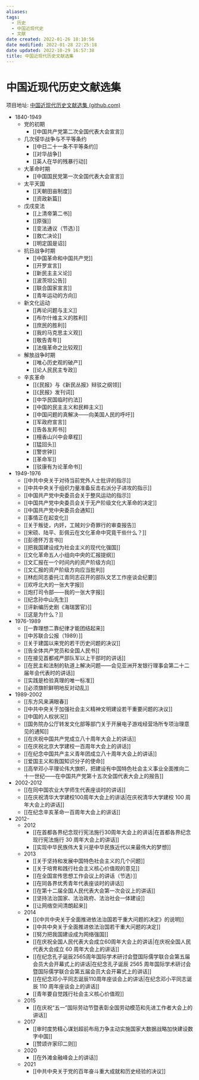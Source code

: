 ```yaml
---
aliases:
tags:
  - 历史
  - 中国近现代史
  - 文献
date created: 2022-01-26 18:10:56
date modified: 2022-01-28 22:25:18
date updated: 2022-10-29 16:57:38
title: 中国近现代历史文献选集
---
```


# 中国近现代历史文献选集

项目地址: [中国近现代历史文献选集 (github.com)](https://github.com/sdlyyxy/Chinese-Modern-Contemporary-History-Anthology)

- 1840-1949
  - 党的初期
	- [[中国共产党第二次全国代表大会宣言]]
  - 几次侵华战争与不平等条约
	- [[中日二十一条不平等条约]]
	- [[对华战争]]
	- [[英人在华的残暴行动]]
  - 大革命时期
	- [[中国国民党第一次全国代表大会宣言]]
  - 太平天国
	- [[天朝田亩制度]]
	- [[资政新篇]]
  - 戊戌变法
	- [[上清帝第二书]]
	- [[原强]]
	- [[变法通议（节选）]]
	- [[救亡决论]]
	- [[明定国是诏]]
  - 抗日战争时期
	- [[中国革命和中国共产党]]
	- [[开罗宣言]]
	- [[新民主主义论]]
	- [[波茨坦公告]]
	- [[联合国家宣言]]
	- [[青年运动的方向]]
  - 新文化运动
	- [[再论问题与主义]]
	- [[布尔什维主义的胜利]]
	- [[庶民的胜利]]
	- [[我的马克思主义观]]
	- [[敬告青年]]
	- [[法俄革命之比较观]]
  - 解放战争时期
	- [[唯心历史观的破产]]
	- [[论人民民主专政]]
  - 辛亥革命
	- [[《民报》与《新民丛报》辩驳之纲领]]
	- [[《民报》发刊词]]
	- [[中华民国临时约法]]
	- [[中国的民主主义和民粹主义]]
	- [[中国问题的真解决——向美国人民的呼吁]]
	- [[军政府宣言]]
	- [[告各友邦书]]
	- [[檀香山兴中会章程]]
	- [[猛回头]]
	- [[警世钟]]
	- [[革命军]]
	- [[驳康有为论革命书]]
- 1949-1976
  - [[中共中央关于对待当前党外人士批评的指示]]
  - [[中共中央关于组织力量准备反击右派分子进攻的指示]]
  - [[中国共产党中央委员会关于整风运动的指示]]
  - [[中国共产党中央委员会关于无产阶级文化大革命的决定]]
  - [[中国共产党中央委员会通知]]
  - [[事情正在起变化]]
  - [[关于叛徒，内奸，工贼刘少奇罪行的审查报告]]
  - [[宋硕、陆平、彭佩云在文化革命中究竟干些什么？]]
  - [[彭德怀万言书]]
  - [[把我国建设成为社会主义的现代化强国]]
  - [[文化革命五人小组向中央的汇报提纲]]
  - [[文汇报在一个时间内的资产阶级方向]]
  - [[文汇报的资产阶级方向应当批判]]
  - [[林彪同志委托江青同志召开的部队文艺工作座谈会纪要]]
  - [[欢呼北大的一张大字报]]
  - [[炮打司令部——我的一张大字报]]
  - [[纪念孙中山先生]]
  - [[评新编历史剧《海瑞罢官》]]
  - [[这是为什么？]]
- 1976-1989
  - [[一靠理想二靠纪律才能团结起来]]
  - [[中苏联合公报（1989）]]
  - [[关于建国以来党的若干历史问题的决议]]
  - [[告全体共产党员和全国人民书]]
  - [[在接见首都戒严部队军以上干部时的讲话]]
  - [[在民主和法制的轨道上解决问题——会见亚洲开发银行理事会第二十二届年会代表时的讲话]]
  - [[实践是检验真理的唯一标准]]
  - [[必须旗帜鲜明地反对动乱]]
- 1989-2002
  - [[东方风来满眼春]]
  - [[中共中央关于加强社会主义精神文明建设若干重要问题的决议]]
  - [[中国的人权状况]]
  - [[国务院办公厅转发文化部等部门关于开展电子游戏经营场所专项治理意见的通知]]
  - [[在庆祝中国共产党成立八十周年大会上的讲话]]
  - [[在庆祝北京大学建校一百周年大会上的讲话]]
  - [[在纪念中国共产主义青年团成立八十周年大会上的讲话]]
  - [[爱国主义和我国知识分子的使命]]
  - [[高举邓小平理论伟大旗帜，把建设有中国特色社会主义事业全面推向二十一世纪——在中国共产党第十五次全国代表大会上的报告]]
- 2002-2012
  - [[在同中国农业大学师生代表座谈时的讲话]]
  - [[在庆祝清华大学建校100周年大会上的讲话|在庆祝清华大学建校 100 周年大会上的讲话]]
  - [[在纪念辛亥革命一百周年大会上的讲话]]
- 2012-
  - 2012
	- [[在首都各界纪念现行宪法施行30周年大会上的讲话|在首都各界纪念现行宪法施行 30 周年大会上的讲话]]
	- [[实现中华民族伟大复兴是中华民族近代以来最伟大的梦想]]
  - 2013
	- [[关于坚持和发展中国特色社会主义的几个问题]]
	- [[关于培育和践行社会主义核心价值观的意见]]
	- [[在全国宣传思想工作会议上的讲话（节选）]]
	- [[在同各界优秀青年代表座谈时的讲话]]
	- [[在第十二届全国人民代表大会第一次会议上的讲话]]
	- [[坚持法治国家、法治政府、法治社会一体建设]]
	- [[让网络空间清朗起来]]
  - 2014
	- [[《中共中央关于全面推进依法治国若干重大问题的决定》的说明]]
	- [[中共中央关于全面推进依法治国若干重大问题的决定]]
	- [[努力把我国建设成为网络强国]]
	- [[在庆祝全国人民代表大会成立60周年大会上的讲话|在庆祝全国人民代表大会成立 60 周年大会上的讲话]]
	- [[在纪念孔子诞辰2565周年国际学术研讨会暨国际儒学联合会第五届会员大会开幕式上的讲话|在纪念孔子诞辰 2565 周年国际学术研讨会暨国际儒学联合会第五届会员大会开幕式上的讲话]]
	- [[在纪念邓小平同志诞辰110周年座谈会上的讲话|在纪念邓小平同志诞辰 110 周年座谈会上的讲话]]
	- [[青年要自觉践行社会主义核心价值观]]
  - 2015
	- [[在庆祝“五一”国际劳动节暨表彰全国劳动模范和先进工作者大会上的讲话]]
  - 2017
	- [[审时度势精心谋划超前布局力争主动实施国家大数据战略加快建设数字中国]]
	- [[赞颂许家印二则]]
  - 2020
	- [[在外滩金融峰会上的讲话]]
  - 2021
	- [[中共中央关于党的百年奋斗重大成就和历史经验的决议]]
